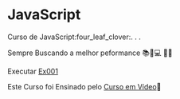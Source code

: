 # JavaScript

 <p>Curso de JavaScript:four_leaf_clover:. . .</p>

 Sempre Buscando a melhor peformance :books::ledger::computer: :iphone::pushpin:

 <p>Executar <a href="https://ezequiellsantos.github.io/JavaScript/exercicios/moduloA/ex001/ex001.html" target="_blank">Ex001</a></p>

 Este Curso foi Ensinado pelo <a href="https://www.cursoemvideo.com/" target="_blank">Curso em Vídeo</a>:beginner:
